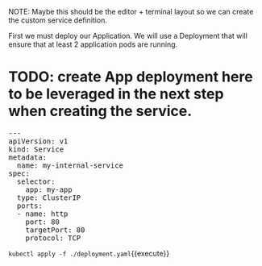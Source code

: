 NOTE: Maybe this should be the editor + terminal layout so we can create the custom service definition.

First we must deploy our Application. We will use a Deployment that will ensure that at least 2 application pods are running.
# TODO: create App deployment here to be leveraged in the next step when creating the service.

<pre class="file" data-filename="deployment.yaml" data-target="clipboard">---
apiVersion: v1
kind: Service
metadata:
  name: my-internal-service
spec:
  selector:
    app: my-app
  type: ClusterIP
  ports:
  - name: http
    port: 80
    targetPort: 80
    protocol: TCP
</pre>

`kubectl apply -f ./deployment.yaml`{{execute}}


